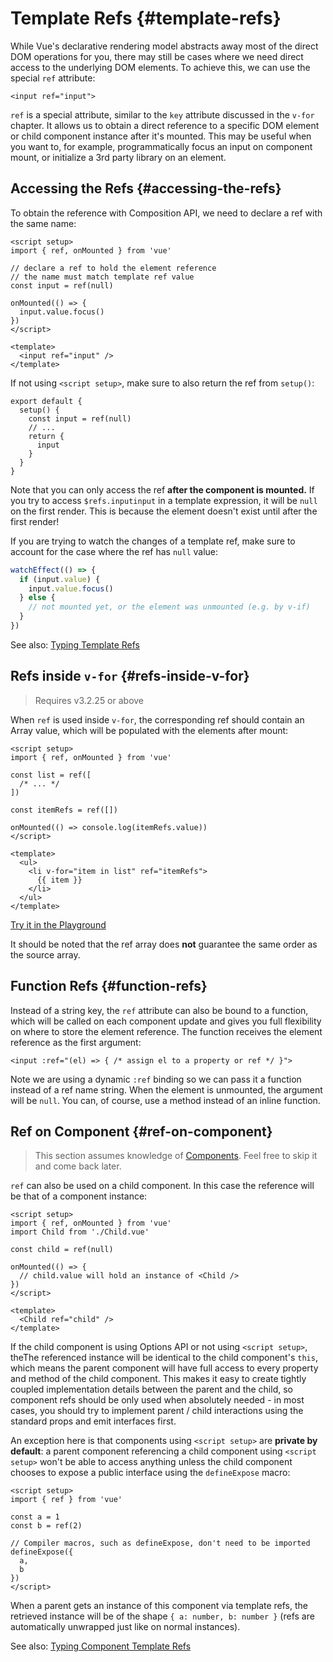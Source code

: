 # Template Refs {#template-refs}

While Vue's declarative rendering model abstracts away most of the direct DOM operations for you, there may still be cases where we need direct access to the underlying DOM elements. To achieve this, we can use the special `ref` attribute:

```vue-html
<input ref="input">
```

`ref` is a special attribute, similar to the `key` attribute discussed in the `v-for` chapter. It allows us to obtain a direct reference to a specific DOM element or child component instance after it's mounted. This may be useful when you want to, for example, programmatically focus an input on component mount, or initialize a 3rd party library on an element.

## Accessing the Refs {#accessing-the-refs}

<div class="composition-api">

To obtain the reference with Composition API, we need to declare a ref with the same name:

```vue
<script setup>
import { ref, onMounted } from 'vue'

// declare a ref to hold the element reference
// the name must match template ref value
const input = ref(null)

onMounted(() => {
  input.value.focus()
})
</script>

<template>
  <input ref="input" />
</template>
```

If not using `<script setup>`, make sure to also return the ref from `setup()`:

```js{6}
export default {
  setup() {
    const input = ref(null)
    // ...
    return {
      input
    }
  }
}
```

</div>

Note that you can only access the ref **after the component is mounted.** If you try to access <span class="options-api">`$refs.input`</span><span class="composition-api">`input`</span> in a template expression, it will be `null` on the first render. This is because the element doesn't exist until after the first render!

<div class="composition-api">

If you are trying to watch the changes of a template ref, make sure to account for the case where the ref has `null` value:

```js
watchEffect(() => {
  if (input.value) {
    input.value.focus()
  } else {
    // not mounted yet, or the element was unmounted (e.g. by v-if)
  }
})
```

See also: [Typing Template Refs](/guide/typescript/composition-api#typing-template-refs) <sup class="vt-badge ts" />

</div>

## Refs inside `v-for` {#refs-inside-v-for}

> Requires v3.2.25 or above

<div class="composition-api">

When `ref` is used inside `v-for`, the corresponding ref should contain an Array value, which will be populated with the elements after mount:

```vue
<script setup>
import { ref, onMounted } from 'vue'

const list = ref([
  /* ... */
])

const itemRefs = ref([])

onMounted(() => console.log(itemRefs.value))
</script>

<template>
  <ul>
    <li v-for="item in list" ref="itemRefs">
      {{ item }}
    </li>
  </ul>
</template>
```

[Try it in the Playground](https://play.vuejs.org/#eNpFjs1qwzAQhF9l0CU2uDZtb8UOlJ576bXqwaQyCGRJyCsTEHr3rGwnOehnd2e+nSQ+vW/XqMSH6JdL0J6wKIr+LK2evQuEhKCmBs5+u2hJ/SNjCm7GiV0naaW9OLsQjOZrKNrq97XBW4P3v/o51qTmHzUtd8k+e0CrqsZwRpIWGI0KVN0N7TqaqNp59JUuEt2SutKXY5elmimZT9/t2Tk1F+z0ZiTFFdBHs738Mxrry+TCIEWhQ9sttRQl0tEsK6U4HEBKW3LkfDA6o3dst3H77rFM5BtTfm/P)

</div>

It should be noted that the ref array does **not** guarantee the same order as the source array.

## Function Refs {#function-refs}

Instead of a string key, the `ref` attribute can also be bound to a function, which will be called on each component update and gives you full flexibility on where to store the element reference. The function receives the element reference as the first argument:

```vue-html
<input :ref="(el) => { /* assign el to a property or ref */ }">
```

Note we are using a dynamic `:ref` binding so we can pass it a function instead of a ref name string. When the element is unmounted, the argument will be `null`. You can, of course, use a method instead of an inline function.

## Ref on Component {#ref-on-component}

> This section assumes knowledge of [Components](/guide/essentials/component-basics). Feel free to skip it and come back later.

`ref` can also be used on a child component. In this case the reference will be that of a component instance:

<div class="composition-api">

```vue
<script setup>
import { ref, onMounted } from 'vue'
import Child from './Child.vue'

const child = ref(null)

onMounted(() => {
  // child.value will hold an instance of <Child />
})
</script>

<template>
  <Child ref="child" />
</template>
```

</div>

<span class="composition-api">If the child component is using Options API or not using `<script setup>`, the</span><span class="options-api">The</span> referenced instance will be identical to the child component's `this`, which means the parent component will have full access to every property and method of the child component. This makes it easy to create tightly coupled implementation details between the parent and the child, so component refs should be only used when absolutely needed - in most cases, you should try to implement parent / child interactions using the standard props and emit interfaces first.

<div class="composition-api">

An exception here is that components using `<script setup>` are **private by default**: a parent component referencing a child component using `<script setup>` won't be able to access anything unless the child component chooses to expose a public interface using the `defineExpose` macro:

```vue
<script setup>
import { ref } from 'vue'

const a = 1
const b = ref(2)

// Compiler macros, such as defineExpose, don't need to be imported
defineExpose({
  a,
  b
})
</script>
```

When a parent gets an instance of this component via template refs, the retrieved instance will be of the shape `{ a: number, b: number }` (refs are automatically unwrapped just like on normal instances).

See also: [Typing Component Template Refs](/guide/typescript/composition-api#typing-component-template-refs) <sup class="vt-badge ts" />

</div>

